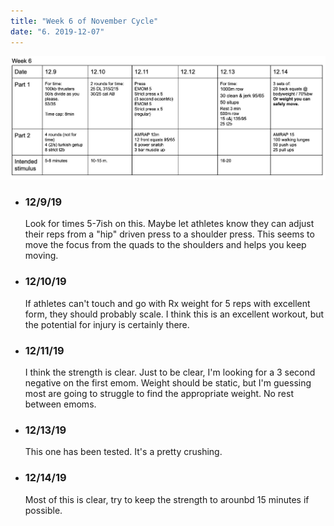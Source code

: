 ```yaml
---
title: "Week 6 of November Cycle"
date: "6. 2019-12-07"
---
```


![workouts](./week6.jpg)
*  ### 12/9/19
    Look for times 5-7ish on this.  Maybe let athletes know they can adjust their reps from a "hip" driven press to a shoulder press.  This seems to move the focus from the quads to the shoulders and helps you keep moving.
* ### 12/10/19
    If athletes can't touch and go with Rx weight for 5 reps with excellent form, they should probably scale.  I think this is an excellent workout, but the potential for injury is certainly there.  
* ### 12/11/19
    I think the strength is clear. Just to be clear, I'm looking for a 3 second negative on the first emom. Weight should be static, but I'm guessing most are going to struggle to find the appropriate weight.  No rest between emoms.  
* ### 12/13/19
    This one has been tested.  It's a pretty crushing. 
* ### 12/14/19
    Most of this is clear, try to keep the strength to arounbd 15 minutes if possible. 
